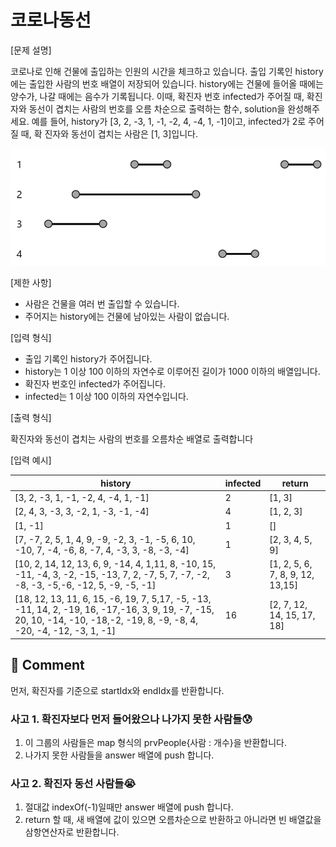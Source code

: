# 코로나동선

[문제 설명]

코로나로 인해 건물에 출입하는 인원의 시간을 체크하고 있습니다. 출입 기록인 history
에는 출입한 사람의 번호 배열이 저장되어 있습니다.
history에는 건물에 들어올 때에는 양수가, 나갈 때에는 음수가 기록됩니다.
이때, 확진자 번호 infected가 주어질 때, 확진자와 동선이 겹치는 사람의 번호를 오름
차순으로 출력하는 함수, solution을 완성해주세요.
예를 들어, history가 [3, 2, -3, 1, -1, -2, 4, -4, 1, -1]이고, infected가 2로 주어질 때, 확
진자와 동선이 겹치는 사람은 [1, 3]입니다.

![](../images/covid.png)

[제한 사항]

- 사람은 건물을 여러 번 출입할 수 있습니다.
- 주어지는 history에는 건물에 남아있는 사람이 없습니다.

[입력 형식]

- 출입 기록인 history가 주어집니다.
- history는 1 이상 100 이하의 자연수로 이루어진 길이가 1000 이하의 배열입니다.
- 확진자 번호인 infected가 주어집니다.
- infected는 1 이상 100 이하의 자연수입니다.

[출력 형식]

확진자와 동선이 겹치는 사람의 번호를 오름차순 배열로 출력합니다

[입력 예시]

| history                                                                                                                                                                  | infected | return                           |
| ------------------------------------------------------------------------------------------------------------------------------------------------------------------------ | -------- | -------------------------------- |
| [3, 2, -3, 1, -1, -2, 4, -4, 1, -1]                                                                                                                                      | 2        | [1, 3]                           |
| [2, 4, 3, -3, 3, -2, 1, -3, -1, -4]                                                                                                                                      | 4        | [1, 2, 3]                        |
| [1, -1]                                                                                                                                                                  | 1        | []                               |
| [7, -7, 2, 5, 1, 4, 9, -9, -2, 3, -1, -5, 6, 10, -10, 7, -4, -6, 8, -7, 4, -3, 3, -8, -3, -4]                                                                            | 1        | [2, 3, 4, 5, 9]                  |
| [10, 2, 14, 12, 13, 6, 9, -14, 4, 1,11, 8, -10, 15, -11, -4, 3, -2, -15, -13, 7, 2, -7, 5, 7, -7, -2, -8, -3, -5,-6, -12, 5, -9, -5, -1]                                 | 3        | [1, 2, 5, 6, 7, 8, 9, 12, 13,15] |
| [18, 12, 13, 11, 6, 15, -6, 19, 7, 5,17, -5, -13, -11, 14, 2, -19, 16, -17,-16, 3, 9, 19, -7, -15, 20, 10, -14, -10, -18,-2, -19, 8, -9, -8, 4, -20, -4, -12, -3, 1, -1] | 16       | [2, 7, 12, 14, 15, 17, 18]       |

## 🤞 Comment

먼저, 확진자를 기준으로 startIdx와 endIdx를 반환합니다.

### 사고 1. 확진자보다 먼저 들어왔으나 나가지 못한 사람들😰

1. 이 그룹의 사람들은 map 형식의 prvPeople{사람 : 개수}을 반환합니다.
2. 나가지 못한 사람들을 answer 배열에 push 합니다.

### 사고 2. 확진자 동선 사람들😭

1. 절대값 indexOf(-1)일때만 answer 배열에 push 합니다.
2. return 할 때, 새 배열에 값이 있으면 오름차순으로 반환하고 아니라면 빈 배열값을 삼항연산자로 반환합니다.
